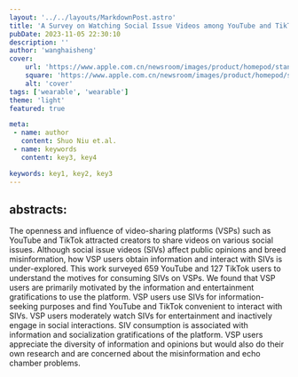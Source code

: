 ```yaml
---
layout: '../../layouts/MarkdownPost.astro'
title: 'A Survey on Watching Social Issue Videos among YouTube and TikTok Users'
pubDate: 2023-11-05 22:30:10
description: ''
author: 'wanghaisheng'
cover:
    url: 'https://www.apple.com.cn/newsroom/images/product/homepod/standard/Apple-HomePod-hero-230118_big.jpg.large_2x.jpg'
    square: 'https://www.apple.com.cn/newsroom/images/product/homepod/standard/Apple-HomePod-hero-230118_big.jpg.large_2x.jpg'
    alt: 'cover'
tags: ['wearable', 'wearable'] 
theme: 'light'
featured: true

meta:
 - name: author
   content: Shuo Niu et.al.
 - name: keywords
   content: key3, key4

keywords: key1, key2, key3
---
```


## abstracts:
The openness and influence of video-sharing platforms (VSPs) such as YouTube and TikTok attracted creators to share videos on various social issues. Although social issue videos (SIVs) affect public opinions and breed misinformation, how VSP users obtain information and interact with SIVs is under-explored. This work surveyed 659 YouTube and 127 TikTok users to understand the motives for consuming SIVs on VSPs. We found that VSP users are primarily motivated by the information and entertainment gratifications to use the platform. VSP users use SIVs for information-seeking purposes and find YouTube and TikTok convenient to interact with SIVs. VSP users moderately watch SIVs for entertainment and inactively engage in social interactions. SIV consumption is associated with information and socialization gratifications of the platform. VSP users appreciate the diversity of information and opinions but would also do their own research and are concerned about the misinformation and echo chamber problems.

